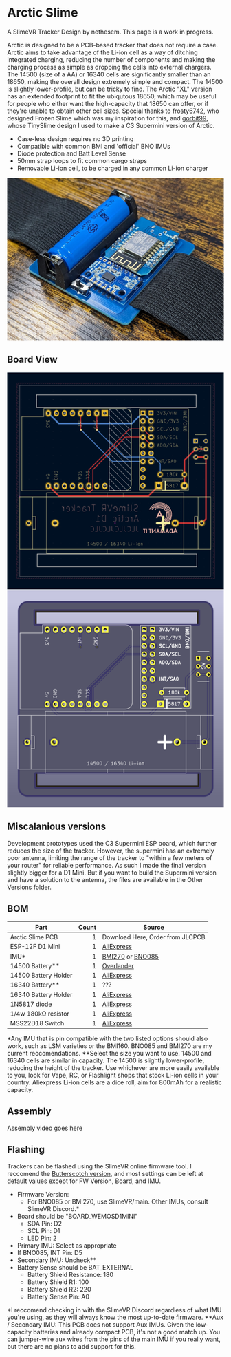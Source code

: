 # Arctic Slime
A SlimeVR Tracker Design by nethesem. This page is a work in progress.

Arctic is designed to be a PCB-based tracker that does not require a case. Arctic aims to take advantage of the Li-ion cell as a way of ditching integrated charging, reducing the number of components and making the charging process as simple as dropping the cells into external chargers. The 14500 (size of a AA) or 16340 cells are significantly smaller than an 18650, making the overall design extremely simple and compact. The 14500 is slightly lower-profile, but can be tricky to find.
The Arctic "XL" version has an extended footprint to fit the ubiqutous 18650, which may be useful for people who either want the high-capacity that 18650 can offer, or if they're unable to obtain other cell sizes.
Special thanks to [frosty6742](https://github.com/frosty6742/frozen-slimes-v2/commits?author=frosty6742), who designed Frozen Slime which was my inspiration for this, and [gorbit99](https://github.com/gorbit99/tiny-slime/commits?author=gorbit99), whose TinySlime design I used to make a C3 Supermini version of Arctic.

 - Case-less design requires no 3D printing
 - Compatible with common BMI and 'official' BNO IMUs
 - Diode protection and Batt Level Sense
 - 50mm strap loops to fit common cargo straps
 - Removable Li-ion cell, to be charged in any common Li-ion charger

![Photo of Arctic with 14500 cell and 50mm Strap](./images/Arctic-Photo.jpg)

## Board View
![Photo of Arctic Board View](./images/Arctic-BoardView.png)
![Photo of Arctic Board Render](./images/Arctic-BoardRender.png)

## Miscalanious versions

Development prototypes used the C3 Supermini ESP board, which further reduces the size of the tracker. However, the supermini has an extremely poor antenna, limiting the range of the tracker to "within a few meters of your router" for reliable performance. As such I made the final version slightly bigger for a D1 Mini. But if you want to build the Supermini version and have a solution to the antenna, the files are available in the Other Versions folder.

## BOM

| Part                                  | Count | Source                                                                       |
| ------------------------------------- | ----: | ---------------------------------------------------------------------------- |
| Arctic Slime PCB                      |     1 | Download Here, Order from JLCPCB                                             |
| ESP-12F D1 Mini                       |     1 | [AliExpress](https://aliexpress.com/item/1005006444397823.html)              |
| IMU*                                  |     1 | [BMI270](https://store.kouno.xyz) or [BNO085](https://shop.slimevr.dev/products/slimevr-imu-module-bno085) |
| 14500 Battery**                       |     1 | [Overlander](https://overlander.co.uk/800mah-3-7v-14500-li-ion-battery.html) |
| 14500 Battery Holder                  |     1 | [AliExpress](https://www.aliexpress.com/item/1005006254465094.html)          |
| 16340 Battery**                       |     1 | ???                                                                          |
| 16340 Battery Holder                  |     1 | [AliExpress](https://aliexpress.com/item/1005005873648134.html)              |
| 1N5817 diode                          |     1 | [AliExpress](https://aliexpress.com/item/1005002813143363.html)              |
| 1/4w 180kΩ resistor                   |     1 | [AliExpress](https://aliexpress.com/item/1005006358156511.html)              |
| MSS22D18 Switch                       |     1 | [AliExpress](https://aliexpress.com/item/4000699811538.html)                 |

*Any IMU that is pin compatible with the two listed options should also work, such as LSM varieties or the BMI160. BNO085 and BMI270 are my current reccomendations.
**Select the size you want to use. 14500 and 16340 cells are similar in capacity. The 14500 is slightly lower-profile, reducing the height of the tracker. Use whichever are more easily available to you, look for Vape, RC, or Flashlight shops that stock Li-ion cells in your country. Aliexpress Li-ion cells are a dice roll, aim for 800mAh for a realistic capacity.

## Assembly

Assembly video goes here

## Flashing

Trackers can be flashed using the SlimeVR online firmware tool. I reccomend the [Butterscotch version](https://slimevr-firmware.bscotch.ca/), and most settings can be left at default values except for FW Version, Board, and IMU.

 - Firmware Version:
   - For BNO085 or BMI270, use SlimeVR/main. Other IMUs, consult SlimeVR Discord.*
 - Board should be "BOARD_WEMOSD1MINI"
   - SDA Pin: D2
   - SCL Pin: D1
   - LED Pin: 2
 - Primary IMU: Select as appropriate
  - If BNO085, INT Pin: D5
 - Secondary IMU: Uncheck**
 - Battery Sense should be BAT_EXTERNAL
   - Battery Shield Resistance: 180
   - Battery Shield R1: 100
   - Battery Shield R2: 220
   - Battery Sense Pin: A0

*I reccomend checking in with the SlimeVR Discord regardless of what IMU you're using, as they will always know the most up-to-date firmware.
**Aux / Secondary IMU: This PCB does not support Aux IMUs. Given the low-capacity batteries and already compact PCB, it's not a good match up. You can jumper-wire aux wires from the pins of the main IMU if you really want, but there are no plans to add support for this.
